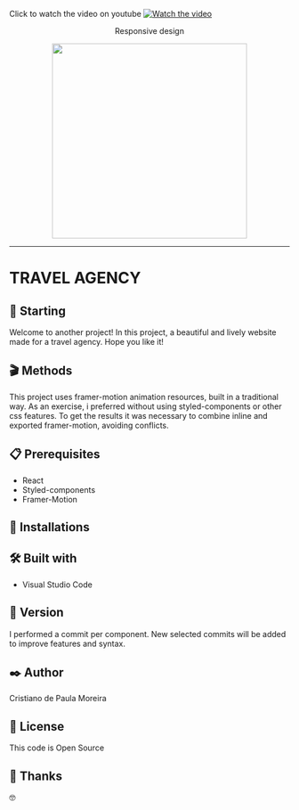 Click to watch the video on youtube 
[![Watch the video](https://user-images.githubusercontent.com/91747232/160697795-7fc2cf3b-bed2-4df3-b25a-df8a707d16fc.jpg)](https://www.youtube.com/watch?v=hHonRj-A_sU)
<p align="center"> Responsive design  </p>
<p align="center">
<img src="https://user-images.githubusercontent.com/91747232/160698056-c2761dd3-8a1f-40ae-afd0-d76a405b703c.gif" height="350px"/>
</p>

<hr>

# TRAVEL AGENCY

## 🚀 Starting

Welcome to another project! In this project, a beautiful and lively website made for a travel agency. Hope you like it!

## 🎬 Methods

This project uses framer-motion animation resources, built in a traditional way. As an exercise, i preferred without using styled-components or other css features. To get the results it was necessary to combine inline and exported framer-motion, avoiding conflicts.

## 📋 Prerequisites

* React
* Styled-components
* Framer-Motion

## 🔧 Installations

## 🛠️ Built with

* Visual Studio Code

## 📌 Version

I performed a commit per component. New selected commits will be added to improve features and syntax.

## ✒️ Author

Cristiano de Paula Moreira

## 📄 License

This code is Open Source

## 🎁 Thanks

 🤓
